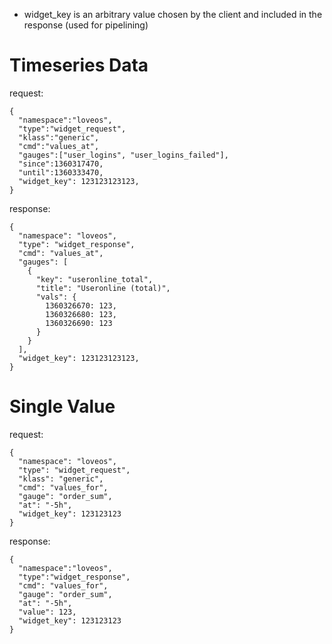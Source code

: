 

+ widget_key is an arbitrary value chosen by the client and
  included in the response (used for pipelining)



Timeseries Data
===============

  request:

    {
      "namespace":"loveos",
      "type":"widget_request",
      "klass":"generic",
      "cmd":"values_at",
      "gauges":["user_logins", "user_logins_failed"],
      "since":1360317470,
      "until":1360333470,
      "widget_key": 123123123123,
    }

  response:

    {
      "namespace": "loveos",
      "type": "widget_response",
      "cmd": "values_at",
      "gauges": [
        {
          "key": "useronline_total",
          "title": "Useronline (total)",
          "vals": {
            1360326670: 123,
            1360326680: 123,
            1360326690: 123
          }
        }
      ],
      "widget_key": 123123123123,
    }


Single Value
============

  request:

    {
      "namespace": "loveos",
      "type": "widget_request",
      "klass": "generic",
      "cmd": "values_for",
      "gauge": "order_sum",
      "at": "-5h",
      "widget_key": 123123123
    }

  response:

    {
      "namespace":"loveos",
      "type":"widget_response",
      "cmd": "values_for",
      "gauge": "order_sum",
      "at": "-5h",
      "value": 123,
      "widget_key": 123123123
    }


